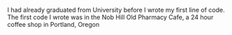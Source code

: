 I had already graduated from University before I wrote my first line of code. The first code I wrote was in the Nob Hill Old Pharmacy Cafe, a 24 hour coffee shop in Portland, Oregon
